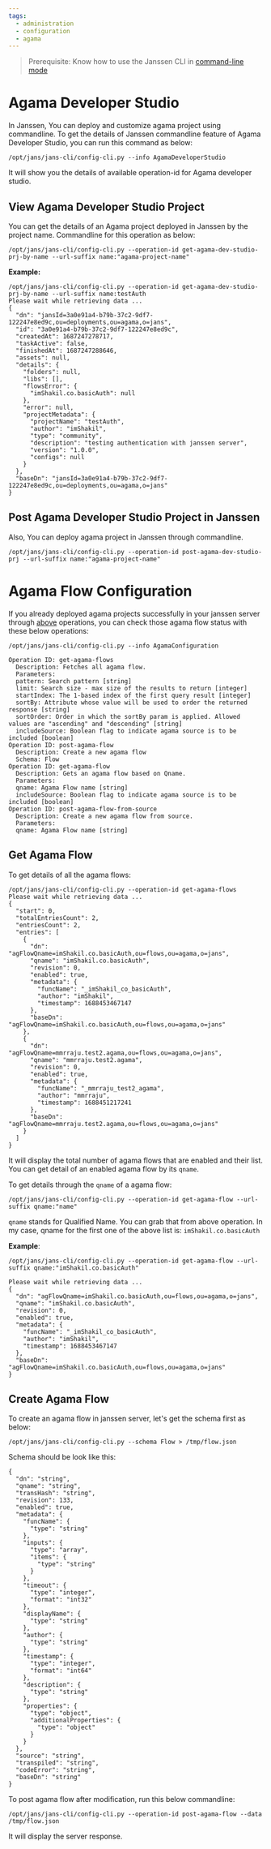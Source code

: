 ```yaml
---
tags:
  - administration
  - configuration
  - agama
---
```

> Prerequisite: Know how to use the Janssen CLI in [command-line mode](config-tools/jans-cli/README.md)

# Agama Developer Studio

In Janssen, You can deploy and customize agama project using commandline. To get the details of Janssen commandline feature of Agama Developer Studio, you can run this command as below:

```
/opt/jans/jans-cli/config-cli.py --info AgamaDeveloperStudio
```

It will show you the details of available operation-id for Agama developer studio.

## View Agama Developer Studio Project

You can get the details of an Agama project deployed in Janssen by the project name. Commandline for this operation as below:

```
/opt/jans/jans-cli/config-cli.py --operation-id get-agama-dev-studio-prj-by-name --url-suffix name:"agama-project-name"
```

**Example:**
```
/opt/jans/jans-cli/config-cli.py --operation-id get-agama-dev-studio-prj-by-name --url-suffix name:testAuth
Please wait while retrieving data ...
{
  "dn": "jansId=3a0e91a4-b79b-37c2-9df7-122247e8ed9c,ou=deployments,ou=agama,o=jans",
  "id": "3a0e91a4-b79b-37c2-9df7-122247e8ed9c",
  "createdAt": 1687247278717,
  "taskActive": false,
  "finishedAt": 1687247288646,
  "assets": null,
  "details": {
    "folders": null,
    "libs": [],
    "flowsError": {
      "imShakil.co.basicAuth": null
    },
    "error": null,
    "projectMetadata": {
      "projectName": "testAuth",
      "author": "imShakil",
      "type": "community",
      "description": "testing authentication with janssen server",
      "version": "1.0.0",
      "configs": null
    }
  },
  "baseDn": "jansId=3a0e91a4-b79b-37c2-9df7-122247e8ed9c,ou=deployments,ou=agama,o=jans"
}
```

## Post Agama Developer Studio Project in Janssen 

Also, You can deploy agama project in Janssen through commandline.

```
/opt/jans/jans-cli/config-cli.py --operation-id post-agama-dev-studio-prj --url-suffix name:"agama-project-name"
```


# Agama Flow Configuration

If you already deployed agama projects successfully in your janssen server through [above](#agama-developer-studio) operations, you can check those agama flow status with these below operations:

```
/opt/jans/jans-cli/config-cli.py --info AgamaConfiguration

Operation ID: get-agama-flows
  Description: Fetches all agama flow.
  Parameters:
  pattern: Search pattern [string]
  limit: Search size - max size of the results to return [integer]
  startIndex: The 1-based index of the first query result [integer]
  sortBy: Attribute whose value will be used to order the returned response [string]
  sortOrder: Order in which the sortBy param is applied. Allowed values are "ascending" and "descending" [string]
  includeSource: Boolean flag to indicate agama source is to be included [boolean]
Operation ID: post-agama-flow
  Description: Create a new agama flow
  Schema: Flow
Operation ID: get-agama-flow
  Description: Gets an agama flow based on Qname.
  Parameters:
  qname: Agama Flow name [string]
  includeSource: Boolean flag to indicate agama source is to be included [boolean]
Operation ID: post-agama-flow-from-source
  Description: Create a new agama flow from source.
  Parameters:
  qname: Agama Flow name [string]

```

## Get Agama Flow

To get details of all the agama flows:

```
/opt/jans/jans-cli/config-cli.py --operation-id get-agama-flows
Please wait while retrieving data ...
{
  "start": 0,
  "totalEntriesCount": 2,
  "entriesCount": 2,
  "entries": [
    {
      "dn": "agFlowQname=imShakil.co.basicAuth,ou=flows,ou=agama,o=jans",
      "qname": "imShakil.co.basicAuth",
      "revision": 0,
      "enabled": true,
      "metadata": {
        "funcName": "_imShakil_co_basicAuth",
        "author": "imShakil",
        "timestamp": 1688453467147
      },
      "baseDn": "agFlowQname=imShakil.co.basicAuth,ou=flows,ou=agama,o=jans"
    },
    {
      "dn": "agFlowQname=mmrraju.test2.agama,ou=flows,ou=agama,o=jans",
      "qname": "mmrraju.test2.agama",
      "revision": 0,
      "enabled": true,
      "metadata": {
        "funcName": "_mmrraju_test2_agama",
        "author": "mmrraju",
        "timestamp": 1688451217241
      },
      "baseDn": "agFlowQname=mmrraju.test2.agama,ou=flows,ou=agama,o=jans"
    }
  ]
}
```

It will display the total number of agama flows that are enabled and their list. You can get detail of an enabled agama flow by its `qname`.

To get details through the `qname` of a agama flow:

```
/opt/jans/jans-cli/config-cli.py --operation-id get-agama-flow --url-suffix qname:"name"
```
`qname` stands for Qualified Name. You can grab that from above operation. In my case, qname for the first one of the above list is: `imShakil.co.basicAuth`

**Example**:
```
/opt/jans/jans-cli/config-cli.py --operation-id get-agama-flow --url-suffix qname:"imShakil.co.basicAuth"

Please wait while retrieving data ...
{
  "dn": "agFlowQname=imShakil.co.basicAuth,ou=flows,ou=agama,o=jans",
  "qname": "imShakil.co.basicAuth",
  "revision": 0,
  "enabled": true,
  "metadata": {
    "funcName": "_imShakil_co_basicAuth",
    "author": "imShakil",
    "timestamp": 1688453467147
  },
  "baseDn": "agFlowQname=imShakil.co.basicAuth,ou=flows,ou=agama,o=jans"
}
```

## Create Agama Flow

To create an agama flow in janssen server, let's get the schema first as below:

```
/opt/jans/jans-cli/config-cli.py --schema Flow > /tmp/flow.json
```

Schema should be look like this:

```
{
  "dn": "string",
  "qname": "string",
  "transHash": "string",
  "revision": 133,
  "enabled": true,
  "metadata": {
    "funcName": {
      "type": "string"
    },
    "inputs": {
      "type": "array",
      "items": {
        "type": "string"
      }
    },
    "timeout": {
      "type": "integer",
      "format": "int32"
    },
    "displayName": {
      "type": "string"
    },
    "author": {
      "type": "string"
    },
    "timestamp": {
      "type": "integer",
      "format": "int64"
    },
    "description": {
      "type": "string"
    },
    "properties": {
      "type": "object",
      "additionalProperties": {
        "type": "object"
      }
    }
  },
  "source": "string",
  "transpiled": "string",
  "codeError": "string",
  "baseDn": "string"
}
```

To post agama flow after modification, run this below commandline:

```
/opt/jans/jans-cli/config-cli.py --operation-id post-agama-flow --data /tmp/flow.json 
```

It will display the server response.

